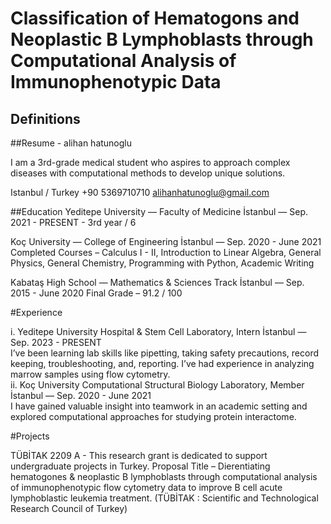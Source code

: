 # Classification of Hematogons and Neoplastic B Lymphoblasts through Computational Analysis of Immunophenotypic Data

## Definitions

##Resume - alihan hatunoglu   

I am a 3rd-grade medical student who aspires to approach complex diseases with computational methods to develop unique solutions.   

Istanbul / Turkey   +90 5369710710 
alihanhatunoglu@gmail.com  

##Education 
Yeditepe University — Faculty of Medicine İstanbul — Sep. 2021 - PRESENT - 3rd year / 6  

Koç University — College of Engineering İstanbul — Sep. 2020 - June 2021   
  Completed Courses – Calculus I - II, Introduction to Linear Algebra, General Physics, General Chemistry, Programming with Python, Academic Writing  

Kabataş High School — Mathematics & Sciences Track İstanbul — Sep. 2015 - June 2020 Final Grade – 91.2 / 100  

#Experience  

  i. Yeditepe University Hospital & Stem Cell Laboratory, Intern   İstanbul — Sep. 2023 - PRESENT   
    I’ve been learning lab skills like pipetting, taking safety precautions, record keeping, troubleshooting, and, reporting.   I’ve had experience in analyzing marrow samples using flow cytometry.  
  ii. Koç University Computational Structural Biology Laboratory, Member   İstanbul — Sep. 2020 - June 2021   
    I have gained valuable insight into teamwork in an academic setting and explored computational approaches for studying protein interactome.  
  
#Projects  

  TÜBİTAK 2209 A  - This research grant is dedicated to support undergraduate projects in Turkey.
    Proposal Title – Di erentiating hematogones & neoplastic B lymphoblasts through computational analysis of immunophenotypic flow cytometry data to improve B cell acute lymphoblastic leukemia treatment. (TÜBİTAK : Scientific and Technological Research Council of Turkey)
